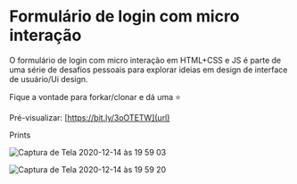 # Formulário de login com micro interação 

O formulário de login com micro interação em HTML+CSS e JS é parte de uma série de desafios pessoais para explorar ideias em design de interface de usuário/Ui design.<p>
Fique a vontade para forkar/clonar e dá uma ⭐️


Pré-visualizar: [https://bit.ly/3oOTETW](url)


Prints 

![Captura de Tela 2020-12-14 às 19 59 03](https://user-images.githubusercontent.com/4931735/102146544-eaee0680-3e47-11eb-919e-9c892fe3bf06.png)

![Captura de Tela 2020-12-14 às 19 59 20](https://user-images.githubusercontent.com/4931735/102146566-f7725f00-3e47-11eb-9de8-c2713b9dcbf5.png)



